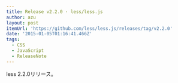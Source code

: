 ```yaml
---
title: Release v2.2.0 · less/less.js
author: azu
layout: post
itemUrl: 'https://github.com/less/less.js/releases/tag/v2.2.0'
date: '2015-01-05T01:16:41.466Z'
tags:
  - CSS
  - JavaScript
  - ReleaseNote
---
```

less 2.2.0リリース。

